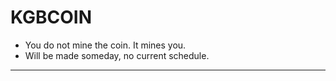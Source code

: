 KGBCOIN
=======
+ You do not mine the coin. It mines you. 
+ Will be made someday, no current schedule. 
-------
